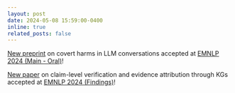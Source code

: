 ```yaml
---
layout: post
date: 2024-05-08 15:59:00-0400
inline: true
related_posts: false
---
```


<a href='https://arxiv.org/abs/2405.05378'>New preprint</a> on covert harms in LLM conversations 
accepted at <a href='https://2024.emnlp.org/'>EMNLP 2024 (Main - Oral)</a>!

<a href='https://arxiv.org/abs/2403.09724'>New paper</a> on claim-level verification and evidence attribution through KGs 
accepted at <a href='https://2024.emnlp.org/'>EMNLP 2024 (Findings)</a>!

